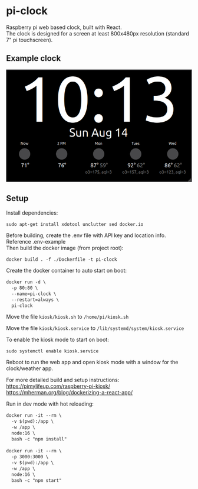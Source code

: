 # pi-clock
Raspberry pi web based clock, built with React. \
The clock is designed for a screen at least 800x480px resolution (standard 7" pi touchscreen).

## Example clock
![Example Pi Clock Screenshot](./images/pi-clock-screenshot.png)

## Setup

Install dependencies:
```shell
sudo apt-get install xdotool unclutter sed docker.io
```

Before building, create the .env file with API key and location info. Reference .env-example \
Then build the docker image (from project root):
```shell
docker build . -f ./Dockerfile -t pi-clock
```

Create the docker container to auto start on boot:
```shell
docker run -d \
  -p 80:80 \
  --name=pi-clock \
  --restart=always \
  pi-clock
```

Move the file `kiosk/kiosk.sh` to `/home/pi/kiosk.sh`

Move the file `kiosk/kiosk.service` to `/lib/systemd/system/kiosk.service`

To enable the kiosk mode to start on boot:
```shell
sudo systemctl enable kiosk.service
```

Reboot to run the web app and open kiosk mode with a window for the clock/weather app.

For more detailed build and setup instructions: \
https://pimylifeup.com/raspberry-pi-kiosk/ \
https://mherman.org/blog/dockerizing-a-react-app/

Run in dev mode with hot reloading:
```shell
docker run -it --rm \
  -v $(pwd):/app \
  -w /app \
  node:16 \
  bash -c "npm install"

docker run -it --rm \
  -p 3000:3000 \
  -v $(pwd):/app \
  -w /app \
  node:16 \
  bash -c "npm start"
```
